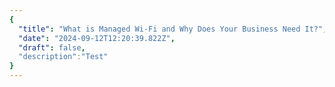 ```yaml
---
{
  "title": "What is Managed Wi-Fi and Why Does Your Business Need It?",
  "date": "2024-09-12T12:20:39.822Z",
  "draft": false,
  "description":"Test"
}
---
```

        